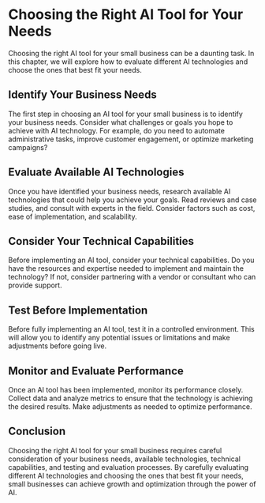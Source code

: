 Choosing the Right AI Tool for Your Needs
====================================================================================================

Choosing the right AI tool for your small business can be a daunting task. In this chapter, we will explore how to evaluate different AI technologies and choose the ones that best fit your needs.

Identify Your Business Needs
----------------------------

The first step in choosing an AI tool for your small business is to identify your business needs. Consider what challenges or goals you hope to achieve with AI technology. For example, do you need to automate administrative tasks, improve customer engagement, or optimize marketing campaigns?

Evaluate Available AI Technologies
----------------------------------

Once you have identified your business needs, research available AI technologies that could help you achieve your goals. Read reviews and case studies, and consult with experts in the field. Consider factors such as cost, ease of implementation, and scalability.

Consider Your Technical Capabilities
------------------------------------

Before implementing an AI tool, consider your technical capabilities. Do you have the resources and expertise needed to implement and maintain the technology? If not, consider partnering with a vendor or consultant who can provide support.

Test Before Implementation
--------------------------

Before fully implementing an AI tool, test it in a controlled environment. This will allow you to identify any potential issues or limitations and make adjustments before going live.

Monitor and Evaluate Performance
--------------------------------

Once an AI tool has been implemented, monitor its performance closely. Collect data and analyze metrics to ensure that the technology is achieving the desired results. Make adjustments as needed to optimize performance.

Conclusion
----------

Choosing the right AI tool for your small business requires careful consideration of your business needs, available technologies, technical capabilities, and testing and evaluation processes. By carefully evaluating different AI technologies and choosing the ones that best fit your needs, small businesses can achieve growth and optimization through the power of AI.
